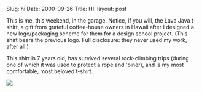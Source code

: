 Slug: hi
Date: 2000-09-26
Title: HI!
layout: post

This is me, this weekend, in the garage. Notice, if you will, the Lava Java t-shirt, a gift from grateful coffee-house owners in Hawaii after I designed a new logo/packaging scheme for them for a design school project. (This shirt bears the previous logo. Full disclosure: they never used my work, after all.)

This shirt is 7 years old, has survived several rock-climbing trips (during one of which it was used to protect a rope and &#39;biner), and is my most comfortable, most beloved t-shirt.

<img border="0" src="https://media.redmonk.net/images/steveInGarage.JPG" />

